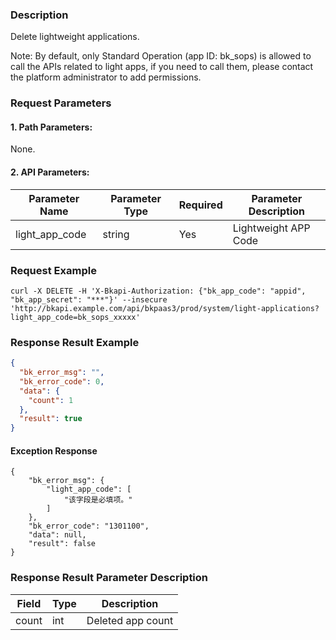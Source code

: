 ### Description

Delete lightweight applications.

Note: By default, only Standard Operation (app ID: bk_sops) is allowed to call the APIs related to light apps, if you need to call them, please contact the platform administrator to add permissions.

### Request Parameters

#### 1. Path Parameters:
None.

#### 2. API Parameters:

| Parameter Name | Parameter Type | Required | Parameter Description |
| -------------- | -------------- | -------- | --------------------- |
| light_app_code | string         | Yes      | Lightweight APP Code  |

### Request Example
```
curl -X DELETE -H 'X-Bkapi-Authorization: {"bk_app_code": "appid", "bk_app_secret": "***"}' --insecure 'http://bkapi.example.com/api/bkpaas3/prod/system/light-applications?light_app_code=bk_sops_xxxxx'
```

### Response Result Example

```json
{
  "bk_error_msg": "",
  "bk_error_code": 0,
  "data": {
    "count": 1
  },
  "result": true
}
```


#### Exception Response
```
{
    "bk_error_msg": {
        "light_app_code": [
            "该字段是必填项。"
        ]
    },
    "bk_error_code": "1301100",
    "data": null,
    "result": false
}
```

### Response Result Parameter Description

| Field  | Type | Description      |
| ------ | ---- | ---------------- |
| count  | int  | Deleted app count |
